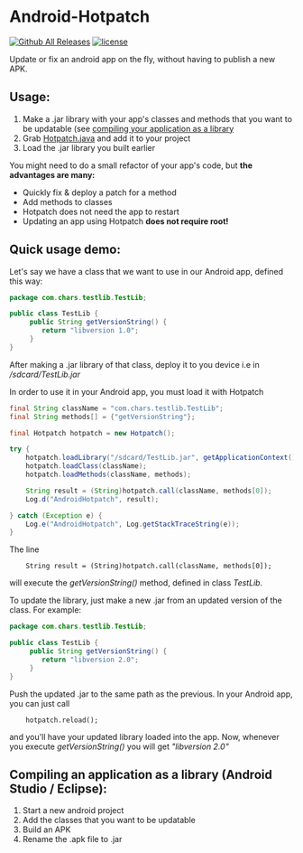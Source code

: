 # Android-Hotpatch
[![Github All Releases](https://img.shields.io/github/downloads/charslab/Android-Hotpatch/total.svg)](https://github.com/charslab/Android-Hotpatch/releases)
[![license](https://img.shields.io/github/license/mashape/apistatus.svg)](https://github.com/charslab/Android-Hotpatch/blob/master/LICENSE)

Update or fix an android app on the fly, without having to publish a new APK.


## Usage: 

1. Make a .jar library with your app's classes and methods that you want to be updatable (see [compiling your application as a library](https://github.com/charslab/Android-Hotpatch/blob/master/README.md#compiling-an-application-as-a-library-android-studio--eclipse)
2. Grab [Hotpatch.java](https://github.com/charslab/Android-Hotpatch/blob/master/app/src/main/java/com/chars/android_hotpatch/Hotpatch.java) and add it to your project
3. Load the .jar library you built earlier 

You might need to do a small refactor of your app's code, but **the advantages are many:**

- Quickly fix & deploy a patch for a method
- Add methods to classes
- Hotpatch does not need the app to restart
- Updating an app using Hotpatch **does not require root!**


## Quick usage demo:

Let's say we have a class that we want to use in our Android app, defined this way:

```JAVA
package com.chars.testlib.TestLib;

public class TestLib {
     public String getVersionString() {
        return "libversion 1.0";
     }
}
```

After making a .jar library of that class, deploy it to you device i.e in */sdcard/TestLib.jar*

In order to use it in your Android app, you must load it with Hotpatch

```JAVA
final String className = "com.chars.testlib.TestLib";
final String methods[] = {"getVersionString"};

final Hotpatch hotpatch = new Hotpatch();

try {
    hotpatch.loadLibrary("/sdcard/TestLib.jar", getApplicationContext());
    hotpatch.loadClass(className);
    hotpatch.loadMethods(className, methods);

    String result = (String)hotpatch.call(className, methods[0]);
    Log.d("AndroidHotpatch", result);

} catch (Exception e) {
    Log.e("AndroidHotpatch", Log.getStackTraceString(e));
}
```

The line
        
        String result = (String)hotpatch.call(className, methods[0]);
        
will execute the *getVersionString()* method, defined in class *TestLib*.

To update the library, just make a new .jar from an updated version of the class. For example:

```JAVA
package com.chars.testlib.TestLib;

public class TestLib {
     public String getVersionString() {
        return "libversion 2.0";
     }
}
```
Push the updated .jar to the same path as the previous. In your Android app, you can just call

        hotpatch.reload();
        
and you'll have your updated library loaded into the app. Now, whenever you execute *getVersionString()* you will get *"libversion 2.0"*

## Compiling an application as a library (Android Studio / Eclipse):

1. Start a new android project
2. Add the classes that you want to be updatable
3. Build an APK
4. Rename the .apk file to .jar

